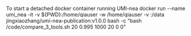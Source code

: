 To start a detached docker container running UMI-nea
docker run --name umi_nea -it -v ${PWD}:/home/qiauser -w /home/qiauser -v <data>:/data jingxiaozhang/umi-nea-publication:v1.0.0 bash -c "bash /code/compare_3_tools.sh 20 0.995 1000 20 0 0"
